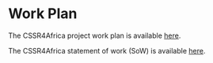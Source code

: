 # Work Plan

The CSSR4Africa project work plan is available [here](https://cssr4africa.github.io/workplan/CSSR4Africa_Work_Plan.pdf).

The CSSR4Africa statement of work (SoW) is available [here](https://cssr4africa.github.io/workplan/CSSR4Africa_SOW-Planner-IDT_Reseach_Grant.xlsx).


